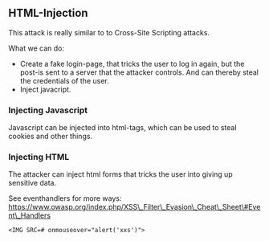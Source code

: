 ## HTML-Injection

This attack is really similar to to Cross-Site Scripting attacks.

What we can do:

* Create a fake login-page, that tricks the user to log in again, but the post-is sent to a server that the attacker controls. And can thereby steal the credentials of the user.
* Inject javacript.

### Injecting Javascript

Javascript can be injected into html-tags, which can be used to steal cookies and other things.

### Injecting HTML

The attacker can inject html forms that tricks the user into giving up sensitive data.

See eventhandlers for more ways: https://www.owasp.org/index.php/XSS\_Filter\_Evasion\_Cheat\_Sheet\#Event\_Handlers

```
<IMG SRC=# onmouseover="alert('xxs')">

```



